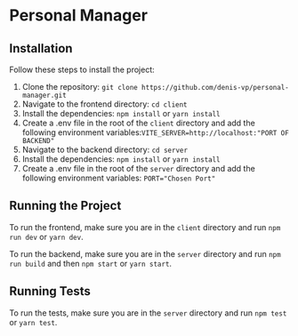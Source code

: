 # Personal Manager

## Installation

Follow these steps to install the project:

1. Clone the repository: `git clone https://github.com/denis-vp/personal-manager.git`
2. Navigate to the frontend directory: `cd client`
3. Install the dependencies: `npm install` or `yarn install`
4. Create a .env file in the root of the `client` directory and add the following environment variables:`VITE_SERVER=http://localhost:"PORT OF BACKEND"`
5. Navigate to the backend directory: `cd server`
6. Install the dependencies: `npm install` or `yarn install`
7. Create a .env file in the root of the `server` directory and add the following environment variables: `PORT="Chosen Port"`

## Running the Project

To run the frontend, make sure you are in the `client` directory and run `npm run dev` or `yarn dev`.

To run the backend, make sure you are in the `server` directory and run `npm run build` and then `npm start` or `yarn start`.

## Running Tests

To run the tests, make sure you are in the `server` directory and run `npm test` or `yarn test`.
